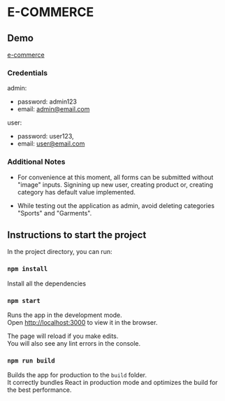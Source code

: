 # E-COMMERCE 


## Demo

[e-commerce](e-commerce-frontend-dusky-ten.vercel.app)

### Credentials

admin: 
- password: admin123
- email: admin@email.com

user:
- password: user123,
- email: user@email.com

### Additional Notes

- For convenience at this moment, all forms can be submitted without "image" inputs. Signining up new user, creating product or, creating category has default value implemented.

- While testing out the application as admin, avoid deleting categories "Sports" and "Garments".

## Instructions to start the project

In the project directory, you can run:

### `npm install`

Install all the dependencies

### `npm start`

Runs the app in the development mode.\
Open [http://localhost:3000](http://localhost:3000) to view it in the browser.

The page will reload if you make edits.\
You will also see any lint errors in the console.

### `npm run build`

Builds the app for production to the `build` folder.\
It correctly bundles React in production mode and optimizes the build for the best performance.
